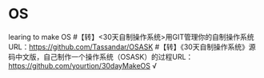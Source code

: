 # OS
learing to make OS 
#【转】<30天自制操作系统>用GIT管理你的自制操作系统URL：https://github.com/Tassandar/OSASK
#【转】《30天自制操作系统》源码中文版，自己制作一个操作系统（OSASK）的过程URL：https://github.com/yourtion/30dayMakeOS  √
